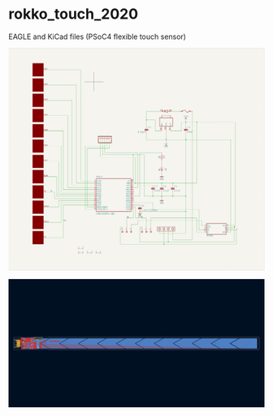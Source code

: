 # rokko_touch_2020
EAGLE and KiCad files (PSoC4 flexible touch sensor)

<img src="https://github.com/mathrax-s/rokko_touch_2020/blob/main/circuit.png"></img>

<img src="https://github.com/mathrax-s/rokko_touch_2020/blob/main/board.png"></img>
